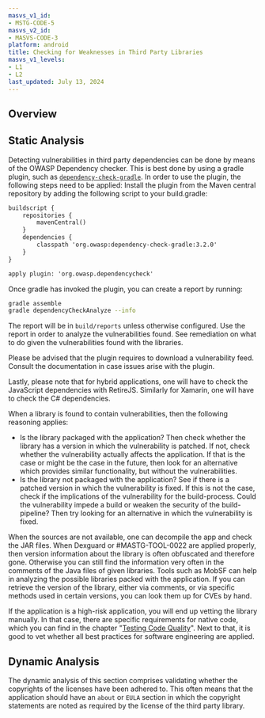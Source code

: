 ```yaml
---
masvs_v1_id:
- MSTG-CODE-5
masvs_v2_id:
- MASVS-CODE-3
platform: android
title: Checking for Weaknesses in Third Party Libraries
masvs_v1_levels:
- L1
- L2
last_updated: July 13, 2024
---
```


## Overview

## Static Analysis

Detecting vulnerabilities in third party dependencies can be done by means of the OWASP Dependency checker. This is best done by using a gradle plugin, such as [`dependency-check-gradle`](https://github.com/jeremylong/dependency-check-gradle "dependency-check-gradle").
In order to use the plugin, the following steps need to be applied:
Install the plugin from the Maven central repository by adding the following script to your build.gradle:

```default
buildscript {
    repositories {
        mavenCentral()
    }
    dependencies {
        classpath 'org.owasp:dependency-check-gradle:3.2.0'
    }
}

apply plugin: 'org.owasp.dependencycheck'
```

Once gradle has invoked the plugin, you can create a report by running:

```bash
gradle assemble
gradle dependencyCheckAnalyze --info
```

The report will be in `build/reports` unless otherwise configured. Use the report in order to analyze the vulnerabilities found. See remediation on what to do given the vulnerabilities found with the libraries.

Please be advised that the plugin requires to download a vulnerability feed. Consult the documentation in case issues arise with the plugin.

Lastly, please note that for hybrid applications, one will have to check the JavaScript dependencies with RetireJS. Similarly for Xamarin, one will have to check the C# dependencies.

When a library is found to contain vulnerabilities, then the following reasoning applies:

- Is the library packaged with the application? Then check whether the library has a version in which the vulnerability is patched. If not, check whether the vulnerability actually affects the application. If that is the case or might be the case in the future, then look for an alternative which provides similar functionality, but without the vulnerabilities.
- Is the library not packaged with the application? See if there is a patched version in which the vulnerability is fixed. If this is not the case, check if the implications of the vulnerability for the build-process. Could the vulnerability impede a build or weaken the security of the build-pipeline? Then try looking for an alternative in which the vulnerability is fixed.

When the sources are not available, one can decompile the app and check the JAR files. When Dexguard or #MASTG-TOOL-0022 are applied properly, then version information about the library is often obfuscated and therefore gone. Otherwise you can still find the information very often in the comments of the Java files of given libraries. Tools such as MobSF can help in analyzing the possible libraries packed with the application. If you can retrieve the version of the library, either via comments, or via specific methods used in certain versions, you can look them up for CVEs by hand.

If the application is a high-risk application, you will end up vetting the library manually. In that case, there are specific requirements for native code, which you can find in the chapter "[Testing Code Quality](../../../0x04h-Testing-Code-Quality.md)". Next to that, it is good to vet whether all best practices for software engineering are applied.

## Dynamic Analysis

The dynamic analysis of this section comprises validating whether the copyrights of the licenses have been adhered to. This often means that the application should have an `about` or `EULA` section in which the copyright statements are noted as required by the license of the third party library.
